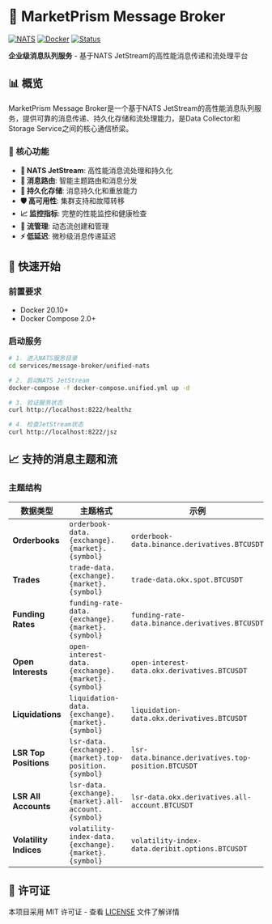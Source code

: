 # 📡 MarketPrism Message Broker

[![NATS](https://img.shields.io/badge/nats-2.10+-blue.svg)](https://nats.io/)
[![Docker](https://img.shields.io/badge/docker-ready-blue.svg)](unified-nats/docker-compose.unified.yml)
[![Status](https://img.shields.io/badge/status-production_ready-brightgreen.svg)](#)

**企业级消息队列服务** - 基于NATS JetStream的高性能消息传递和流处理平台

## 📊 概览

MarketPrism Message Broker是一个基于NATS JetStream的高性能消息队列服务，提供可靠的消息传递、持久化存储和流处理能力，是Data Collector和Storage Service之间的核心通信桥梁。

### 🎯 核心功能

- **📡 NATS JetStream**: 高性能消息流处理和持久化
- **🔄 消息路由**: 智能主题路由和消息分发
- **💾 持久化存储**: 消息持久化和重放能力
- **🛡️ 高可用性**: 集群支持和故障转移
- **📈 监控指标**: 完整的性能监控和健康检查
- **🔧 流管理**: 动态流创建和管理
- **⚡ 低延迟**: 微秒级消息传递延迟

## 🚀 快速开始

### 前置要求

- Docker 20.10+
- Docker Compose 2.0+

### 启动服务

```bash
# 1. 进入NATS服务目录
cd services/message-broker/unified-nats

# 2. 启动NATS JetStream
docker-compose -f docker-compose.unified.yml up -d

# 3. 验证服务状态
curl http://localhost:8222/healthz

# 4. 检查JetStream状态
curl http://localhost:8222/jsz
```

## 📈 支持的消息主题和流

### 主题结构

| 数据类型 | 主题格式 | 示例 |
|---------|---------|------|
| **Orderbooks** | `orderbook-data.{exchange}.{market}.{symbol}` | `orderbook-data.binance.derivatives.BTCUSDT` |
| **Trades** | `trade-data.{exchange}.{market}.{symbol}` | `trade-data.okx.spot.BTCUSDT` |
| **Funding Rates** | `funding-rate-data.{exchange}.{market}.{symbol}` | `funding-rate-data.binance.derivatives.BTCUSDT` |
| **Open Interests** | `open-interest-data.{exchange}.{market}.{symbol}` | `open-interest-data.okx.derivatives.BTCUSDT` |
| **Liquidations** | `liquidation-data.{exchange}.{market}.{symbol}` | `liquidation-data.okx.derivatives.BTCUSDT` |
| **LSR Top Positions** | `lsr-data.{exchange}.{market}.top-position.{symbol}` | `lsr-data.binance.derivatives.top-position.BTCUSDT` |
| **LSR All Accounts** | `lsr-data.{exchange}.{market}.all-account.{symbol}` | `lsr-data.okx.derivatives.all-account.BTCUSDT` |
| **Volatility Indices** | `volatility-index-data.{exchange}.{market}.{symbol}` | `volatility-index-data.deribit.options.BTCUSDT` |

## 📄 许可证

本项目采用 MIT 许可证 - 查看 [LICENSE](../../LICENSE) 文件了解详情
